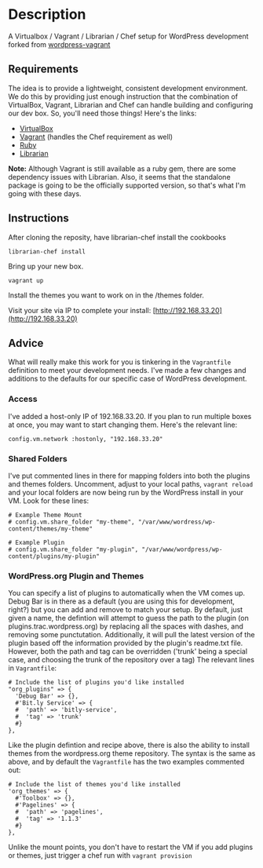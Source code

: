 Description
===========

A Virtualbox / Vagrant / Librarian / Chef setup for WordPress development forked from [wordpress-vagrant](https://github.com/lewg/wordpress-vagrant)


Requirements
------------
The idea is to provide a lightweight, consistent development environment. We do this by providing just enough instruction that the combination of VirtualBox, Vagrant, Librarian and Chef can handle building and configuring our dev box. So, you'll need those things! Here's the links:

* [VirtualBox](https://www.virtualbox.org/)
* [Vagrant](http://vagrantup.com) (handles the Chef requirement as well)
* [Ruby](http://www.ruby-lang.org/en/)
* [Librarian](https://github.com/applicationsonline/librarian)

**Note:** Although Vagrant is still available as a ruby gem, there are some dependency issues with Librarian. Also, it seems that the standalone package is going to be the officially supported version, so that's what I'm going with these days.

Instructions
------------

After cloning the reposity, have librarian-chef install the cookbooks

	librarian-chef install

Bring up your new box.

	vagrant up

Install the themes you want to work on in the /themes folder.

Visit your site via IP to complete your install: [http://192.168.33.20](http://192.168.33.20)


Advice
------

What will really make this work for you is tinkering in the `Vagrantfile` definition to meet your development needs. I've made a few changes and additions to the defaults for our specific case of WordPress development.

### Access

I've added a host-only IP of 192.168.33.20. If you plan to run multiple boxes at once, you may want to start changing them. Here's the relevant line:

	config.vm.network :hostonly, "192.168.33.20"

### Shared Folders

I've put commented lines in there for mapping folders into both the plugins and themes folders. Uncomment, adjust to your local paths, `vagrant reload` and your local folders are now being run by the WordPress install in your VM. Look for these lines:

    # Example Theme Mount
  	# config.vm.share_folder "my-theme", "/var/www/wordress/wp-content/themes/my-theme"

  	# Example Plugin
  	# config.vm.share_folder "my-plugin", "/var/www/wordpress/wp-content/plugins/my-plugin"


### WordPress.org Plugin and Themes

You can specify a list of plugins to automatically when the VM comes up. Debug Bar is in there as a default (you are using this for development, right?) but you can add and remove to match your setup. By default, just given a name, the defintion will attempt to guess the path to the plugin (on plugins.trac.wordpress.org) by replacing all the spaces with dashes, and removing some punctutation. Additionally, it will pull the latest version of the plugin based off the information provided by the plugin's readme.txt file. However, both the path and tag can be overridden ('trunk' being a special case, and choosing the trunk of the repository over a tag) The relevant lines in `Vagrantfile`:

    # Include the list of plugins you'd like installed
    "org_plugins" => {
      'Debug Bar' => {},
      #'Bit.ly Service' => {
      #  'path' => 'bitly-service',
      #  'tag' => 'trunk'
      #}
    },

Like the plugin defintion and recipe above, there is also the ability to install themes from the wordpress.org theme repository. The syntax is the same as above, and by default the `Vagrantfile` has the two examples commented out:

    # Include the list of themes you'd like installed
    'org_themes' => {
      #'Toolbox' => {},
      #'Pagelines' => {
      #  'path' => 'pagelines',
      #  'tag' => '1.1.3'
      #}
    },

Unlike the mount points, you don't have to restart the VM if you add plugins or themes, just trigger a chef run with `vagrant provision`